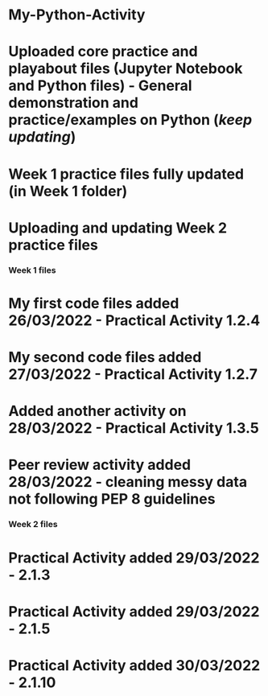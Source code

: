 # My-Python-Activity
# Uploaded core practice and playabout files (Jupyter Notebook and Python files) - General demonstration and practice/examples on Python (***keep updating***)
# Week 1 practice files fully updated (in Week 1 folder)
# Uploading and updating Week 2 practice files

### Week 1 files
# My first code files added 26/03/2022 - Practical Activity 1.2.4

# My second code files added 27/03/2022 - Practical Activity 1.2.7

# Added another activity on 28/03/2022 - Practical Activity 1.3.5

# Peer review activity added 28/03/2022 - cleaning messy data not following PEP 8 guidelines

### Week 2 files
# Practical Activity added 29/03/2022 - 2.1.3

# Practical Activity added 29/03/2022 - 2.1.5

# Practical Activity added 30/03/2022 - 2.1.10
